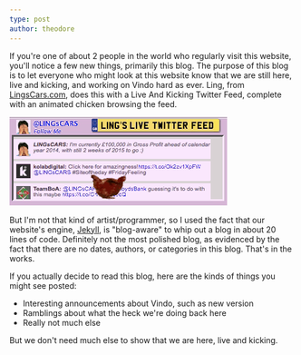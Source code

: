 ```yaml
---
type: post
author: theodore
---
```


If you're one of about 2 people in the world who regularly visit this website, you'll notice a few new things, primarily this blog. The purpose of this blog is to let everyone who might look at this website know that we are still here, live and kicking, and working on Vindo hard as ever. Ling, from [LingsCars.com][ling], does this with a Live And Kicking Twitter Feed, complete with an animated chicken browsing the feed.

![chicken on twitter feed][chicken]

But I'm not that kind of artist/programmer, so I used the fact that our website's engine, [Jekyll][jekyll], is "blog-aware" to whip out a blog in about 20 lines of code. Definitely not the most polished blog, as evidenced by the fact that there are no dates, authors, or categories in this blog. That's in the works.

If you actually decide to read this blog, here are the kinds of things you might see posted:

  - Interesting announcements about Vindo, such as new version
  - Ramblings about what the heck we're doing back here
  - Really not much else
  
But we don't need much else to show that we are here, live and kicking.

   [ling]: http://lingscars.com/
   [chicken]: /images/chicken.gif
   [jekyll]: https://jekyllrb.com/